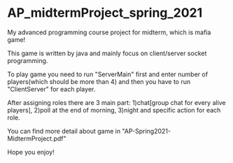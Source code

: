 # AP_midtermProject_spring_2021


My advanced programming course project for midterm, which is mafia game!

This game is written by java and mainly focus on client/server socket programming.

To play game you need to run "ServerMain" first and enter number of players(which should be more than 4) and then you have to run "ClientServer" for each player.

After assigning roles there are 3 main part: 1)chat[group chat for every alive players], 2)poll at the end of morning, 3)night and specific action for each role.

You can find more detail about game in "AP-Spring2021-MidtermProject.pdf"


Hope you enjoy!

